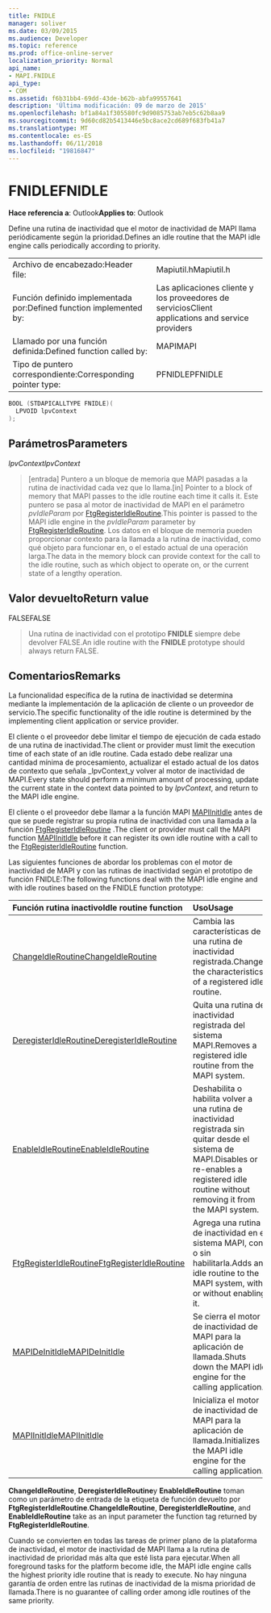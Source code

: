 ```yaml
---
title: FNIDLE
manager: soliver
ms.date: 03/09/2015
ms.audience: Developer
ms.topic: reference
ms.prod: office-online-server
localization_priority: Normal
api_name:
- MAPI.FNIDLE
api_type:
- COM
ms.assetid: f6b31bb4-69dd-43de-b62b-abfa99557641
description: 'Última modificación: 09 de marzo de 2015'
ms.openlocfilehash: bf1a84a1f305580fc9d9085753ab7eb5c62b8aa9
ms.sourcegitcommit: 9d60cd82b5413446e5bc8ace2cd689f683fb41a7
ms.translationtype: MT
ms.contentlocale: es-ES
ms.lasthandoff: 06/11/2018
ms.locfileid: "19816847"
---
```

# <a name="fnidle"></a><span data-ttu-id="0a4f2-103">FNIDLE</span><span class="sxs-lookup"><span data-stu-id="0a4f2-103">FNIDLE</span></span>
 
<span data-ttu-id="0a4f2-104">**Hace referencia a**: Outlook</span><span class="sxs-lookup"><span data-stu-id="0a4f2-104">**Applies to**: Outlook</span></span> 
  
<span data-ttu-id="0a4f2-105">Define una rutina de inactividad que el motor de inactividad de MAPI llama periódicamente según la prioridad.</span><span class="sxs-lookup"><span data-stu-id="0a4f2-105">Defines an idle routine that the MAPI idle engine calls periodically according to priority.</span></span> 
  
|||
|:-----|:-----|
|<span data-ttu-id="0a4f2-106">Archivo de encabezado:</span><span class="sxs-lookup"><span data-stu-id="0a4f2-106">Header file:</span></span>  <br/> |<span data-ttu-id="0a4f2-107">Mapiutil.h</span><span class="sxs-lookup"><span data-stu-id="0a4f2-107">Mapiutil.h</span></span>  <br/> |
|<span data-ttu-id="0a4f2-108">Función definido implementada por:</span><span class="sxs-lookup"><span data-stu-id="0a4f2-108">Defined function implemented by:</span></span>  <br/> |<span data-ttu-id="0a4f2-109">Las aplicaciones cliente y los proveedores de servicios</span><span class="sxs-lookup"><span data-stu-id="0a4f2-109">Client applications and service providers</span></span>  <br/> |
|<span data-ttu-id="0a4f2-110">Llamado por una función definida:</span><span class="sxs-lookup"><span data-stu-id="0a4f2-110">Defined function called by:</span></span>  <br/> |<span data-ttu-id="0a4f2-111">MAPI</span><span class="sxs-lookup"><span data-stu-id="0a4f2-111">MAPI</span></span>  <br/> |
|<span data-ttu-id="0a4f2-112">Tipo de puntero correspondiente:</span><span class="sxs-lookup"><span data-stu-id="0a4f2-112">Corresponding pointer type:</span></span>  <br/> |<span data-ttu-id="0a4f2-113">PFNIDLE</span><span class="sxs-lookup"><span data-stu-id="0a4f2-113">PFNIDLE</span></span>  <br/> |
   
```cpp
BOOL (STDAPICALLTYPE FNIDLE)(
  LPVOID lpvContext
);
```

## <a name="parameters"></a><span data-ttu-id="0a4f2-114">Parámetros</span><span class="sxs-lookup"><span data-stu-id="0a4f2-114">Parameters</span></span>

 <span data-ttu-id="0a4f2-115">_lpvContext_</span><span class="sxs-lookup"><span data-stu-id="0a4f2-115">_lpvContext_</span></span>
  
> <span data-ttu-id="0a4f2-116">[entrada] Puntero a un bloque de memoria que MAPI pasadas a la rutina de inactividad cada vez que lo llama.</span><span class="sxs-lookup"><span data-stu-id="0a4f2-116">[in] Pointer to a block of memory that MAPI passes to the idle routine each time it calls it.</span></span> <span data-ttu-id="0a4f2-117">Este puntero se pasa al motor de inactividad de MAPI en el parámetro _pvIdleParam_ por [FtgRegisterIdleRoutine](ftgregisteridleroutine.md).</span><span class="sxs-lookup"><span data-stu-id="0a4f2-117">This pointer is passed to the MAPI idle engine in the  _pvIdleParam_ parameter by [FtgRegisterIdleRoutine](ftgregisteridleroutine.md).</span></span> <span data-ttu-id="0a4f2-118">Los datos en el bloque de memoria pueden proporcionar contexto para la llamada a la rutina de inactividad, como qué objeto para funcionar en, o el estado actual de una operación larga.</span><span class="sxs-lookup"><span data-stu-id="0a4f2-118">The data in the memory block can provide context for the call to the idle routine, such as which object to operate on, or the current state of a lengthy operation.</span></span>
    
## <a name="return-value"></a><span data-ttu-id="0a4f2-119">Valor devuelto</span><span class="sxs-lookup"><span data-stu-id="0a4f2-119">Return value</span></span>

<span data-ttu-id="0a4f2-120">FALSE</span><span class="sxs-lookup"><span data-stu-id="0a4f2-120">FALSE</span></span> 
  
> <span data-ttu-id="0a4f2-121">Una rutina de inactividad con el prototipo **FNIDLE** siempre debe devolver FALSE.</span><span class="sxs-lookup"><span data-stu-id="0a4f2-121">An idle routine with the **FNIDLE** prototype should always return FALSE.</span></span> 
    
## <a name="remarks"></a><span data-ttu-id="0a4f2-122">Comentarios</span><span class="sxs-lookup"><span data-stu-id="0a4f2-122">Remarks</span></span>

<span data-ttu-id="0a4f2-123">La funcionalidad específica de la rutina de inactividad se determina mediante la implementación de la aplicación de cliente o un proveedor de servicio.</span><span class="sxs-lookup"><span data-stu-id="0a4f2-123">The specific functionality of the idle routine is determined by the implementing client application or service provider.</span></span> 
  
<span data-ttu-id="0a4f2-124">El cliente o el proveedor debe limitar el tiempo de ejecución de cada estado de una rutina de inactividad.</span><span class="sxs-lookup"><span data-stu-id="0a4f2-124">The client or provider must limit the execution time of each state of an idle routine.</span></span> <span data-ttu-id="0a4f2-125">Cada estado debe realizar una cantidad mínima de procesamiento, actualizar el estado actual de los datos de contexto que señala _lpvContext_y volver al motor de inactividad de MAPI.</span><span class="sxs-lookup"><span data-stu-id="0a4f2-125">Every state should perform a minimum amount of processing, update the current state in the context data pointed to by  _lpvContext_, and return to the MAPI idle engine.</span></span> 
  
<span data-ttu-id="0a4f2-126">El cliente o el proveedor debe llamar a la función MAPI [MAPIInitIdle](mapiinitidle.md) antes de que se puede registrar su propia rutina de inactividad con una llamada a la función [FtgRegisterIdleRoutine](ftgregisteridleroutine.md) .</span><span class="sxs-lookup"><span data-stu-id="0a4f2-126">The client or provider must call the MAPI function [MAPIInitIdle](mapiinitidle.md) before it can register its own idle routine with a call to the [FtgRegisterIdleRoutine](ftgregisteridleroutine.md) function.</span></span> 
  
<span data-ttu-id="0a4f2-127">Las siguientes funciones de abordar los problemas con el motor de inactividad de MAPI y con las rutinas de inactividad según el prototipo de función FNIDLE:</span><span class="sxs-lookup"><span data-stu-id="0a4f2-127">The following functions deal with the MAPI idle engine and with idle routines based on the FNIDLE function prototype:</span></span> 
  
|<span data-ttu-id="0a4f2-128">**Función rutina inactivo**</span><span class="sxs-lookup"><span data-stu-id="0a4f2-128">**Idle routine function**</span></span>|<span data-ttu-id="0a4f2-129">**Uso**</span><span class="sxs-lookup"><span data-stu-id="0a4f2-129">**Usage**</span></span>|
|:-----|:-----|
|[<span data-ttu-id="0a4f2-130">ChangeIdleRoutine</span><span class="sxs-lookup"><span data-stu-id="0a4f2-130">ChangeIdleRoutine</span></span>](changeidleroutine.md) <br/> |<span data-ttu-id="0a4f2-131">Cambia las características de una rutina de inactividad registrada.</span><span class="sxs-lookup"><span data-stu-id="0a4f2-131">Changes the characteristics of a registered idle routine.</span></span>  <br/> |
|[<span data-ttu-id="0a4f2-132">DeregisterIdleRoutine</span><span class="sxs-lookup"><span data-stu-id="0a4f2-132">DeregisterIdleRoutine</span></span>](deregisteridleroutine.md) <br/> |<span data-ttu-id="0a4f2-133">Quita una rutina de inactividad registrada del sistema MAPI.</span><span class="sxs-lookup"><span data-stu-id="0a4f2-133">Removes a registered idle routine from the MAPI system.</span></span>  <br/> |
|[<span data-ttu-id="0a4f2-134">EnableIdleRoutine</span><span class="sxs-lookup"><span data-stu-id="0a4f2-134">EnableIdleRoutine</span></span>](enableidleroutine.md) <br/> |<span data-ttu-id="0a4f2-135">Deshabilita o habilita volver a una rutina de inactividad registrada sin quitar desde el sistema de MAPI.</span><span class="sxs-lookup"><span data-stu-id="0a4f2-135">Disables or re-enables a registered idle routine without removing it from the MAPI system.</span></span>  <br/> |
|[<span data-ttu-id="0a4f2-136">FtgRegisterIdleRoutine</span><span class="sxs-lookup"><span data-stu-id="0a4f2-136">FtgRegisterIdleRoutine</span></span>](ftgregisteridleroutine.md) <br/> |<span data-ttu-id="0a4f2-137">Agrega una rutina de inactividad en el sistema MAPI, con o sin habilitarla.</span><span class="sxs-lookup"><span data-stu-id="0a4f2-137">Adds an idle routine to the MAPI system, with or without enabling it.</span></span>  <br/> |
|[<span data-ttu-id="0a4f2-138">MAPIDeInitIdle</span><span class="sxs-lookup"><span data-stu-id="0a4f2-138">MAPIDeInitIdle</span></span>](mapideinitidle.md) <br/> |<span data-ttu-id="0a4f2-139">Se cierra el motor de inactividad de MAPI para la aplicación de llamada.</span><span class="sxs-lookup"><span data-stu-id="0a4f2-139">Shuts down the MAPI idle engine for the calling application.</span></span>  <br/> |
|[<span data-ttu-id="0a4f2-140">MAPIInitIdle</span><span class="sxs-lookup"><span data-stu-id="0a4f2-140">MAPIInitIdle</span></span>](mapiinitidle.md) <br/> |<span data-ttu-id="0a4f2-141">Inicializa el motor de inactividad de MAPI para la aplicación de llamada.</span><span class="sxs-lookup"><span data-stu-id="0a4f2-141">Initializes the MAPI idle engine for the calling application.</span></span>  <br/> |
   
<span data-ttu-id="0a4f2-142">**ChangeIdleRoutine**, **DeregisterIdleRoutine**y **EnableIdleRoutine** toman como un parámetro de entrada de la etiqueta de función devuelto por **FtgRegisterIdleRoutine**.</span><span class="sxs-lookup"><span data-stu-id="0a4f2-142">**ChangeIdleRoutine**, **DeregisterIdleRoutine**, and **EnableIdleRoutine** take as an input parameter the function tag returned by **FtgRegisterIdleRoutine**.</span></span> 
  
<span data-ttu-id="0a4f2-143">Cuando se convierten en todas las tareas de primer plano de la plataforma de inactividad, el motor de inactividad de MAPI llama a la rutina de inactividad de prioridad más alta que esté lista para ejecutar.</span><span class="sxs-lookup"><span data-stu-id="0a4f2-143">When all foreground tasks for the platform become idle, the MAPI idle engine calls the highest priority idle routine that is ready to execute.</span></span> <span data-ttu-id="0a4f2-144">No hay ninguna garantía de orden entre las rutinas de inactividad de la misma prioridad de llamada.</span><span class="sxs-lookup"><span data-stu-id="0a4f2-144">There is no guarantee of calling order among idle routines of the same priority.</span></span> 
  

